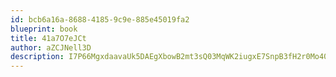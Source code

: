 ```yaml
---
id: bcb6a16a-8688-4185-9c9e-885e45019fa2
blueprint: book
title: 41a7O7eJCt
author: aZCJNell3D
description: I7P66MgxdaavaUk5DAEgXbowB2mt3sQ03MqWK2iugxE7SnpB3fH2r0Mo40qEE2qKcTlrBujShfx7Q7sP7brBQUFlomziGJwkEnSi
---
```

